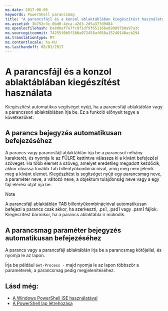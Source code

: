 ```yaml
---
ms.date: 2017-06-05
keywords: PowerShell parancsmag
title: "A parancsfájl és a konzol ablaktáblában kiegészítést használata"
ms.assetid: 3b752c3c-0bd0-4eca-a2d3-2d5a37fd9d84
ms.openlocfilehash: ba8d0af7e7fc0f1df9f65116be899097b0a97a3c
ms.sourcegitcommit: 74255f0b5f386a072458af058a15240140acb294
ms.translationtype: MT
ms.contentlocale: hu-HU
ms.lasthandoff: 08/03/2017
---
```

# <a name="how-to-use-tab-completion-in-the-script-pane-and-console-pane"></a>A parancsfájl és a konzol ablaktáblában kiegészítést használata
Kiegészítést automatikus segítséget nyújt, ha a parancsfájl ablaktáblán vagy a parancssori ablaktáblában írja be. Ez a funkció előnyeit tegye a következőket:

## <a name="to-automatically-complete-a-command-entry"></a>A parancs bejegyzés automatikusan befejezéséhez
A parancs vagy parancsfájl ablaktáblán írja be a parancsot néhány karakterét, és nyomja le az FÜLRE kattintva válassza ki a kívánt befejezési szöveget. Ha több elemet a szöveg, amelyet eredetileg megadott kezdődik, akkor olvassa tovább Tab billentyűkombinációval, amíg meg nem jelenik meg a kívánt elemet. Kiegészítést is segítséget nyújt egy parancsmag neve, a paraméter neve, a változó neve, a objektum tulajdonság neve vagy a egy fájl elérési útját írja be.

> [!NOTE]
> A parancsfájl ablaktáblán TAB billentyűkombinációval automatikusan befejezi a parancs csak akkor, ha szerkeszti, .ps1, .psd1 vagy .psm1 fájlok. Kiegészítést bármikor, ha a parancs ablaktábla ír működik.

## <a name="to-automatically-complete-a-cmdlet-parameter-entry"></a>A parancsmag paraméter bejegyzés automatikusan befejezéséhez
A parancs vagy a parancsfájl ablaktáblán írja be a parancsmag kötőjellel, és nyomja le az lapon.

Írja be például `Get-Process -` majd nyomja le az lapon többször a paraméterek, a parancsmag pedig megjelenítéséhez.

## <a name="see-also"></a>Lásd még:
- [A Windows PowerShell ISE használatával](using-the-windows-powershell-ise.md)
- [A PowerShell lap létrehozása](How-to-Create-a-PowerShell-Tab-in-Windows-PowerShell-ISE.md)

